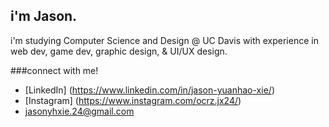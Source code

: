 ## i'm Jason.

<!--
**ocrzjx24/ocrzjx24** is a ✨ _special_ ✨ repository because its `README.md` (this file) appears on your GitHub profile.

Here are some ideas to get you started:

- 🔭 I’m currently working on ...
- 🌱 I’m currently learning ...
- 👯 I’m looking to collaborate on ...
- 🤔 I’m looking for help with ...
- 💬 Ask me about ...
- 📫 How to reach me: ...
- 😄 Pronouns: ...
- ⚡ Fun fact: ...
-->

i'm studying Computer Science and Design @ UC Davis with experience in web dev, game dev, graphic design, & UI/UX design.

###connect with me!

- [LinkedIn] (https://www.linkedin.com/in/jason-yuanhao-xie/)
- [Instagram] (https://www.instagram.com/ocrz.jx24/)
- jasonyhxie.24@gmail.com
